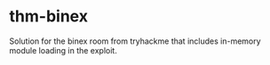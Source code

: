 # thm-binex
Solution for the binex room from tryhackme that includes in-memory module loading in the exploit.
